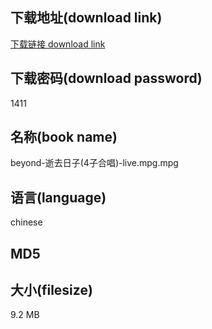 ## 下载地址(download link)
[下载链接 download link](https://voluble-croquembouche-d321dc.netlify.app/?s=beyond-%E9%80%9D%E5%8E%BB%E6%97%A5%E5%AD%90%284%E5%AD%90%E5%90%88%E5%94%B1%29-live.mpg)

## 下载密码(download password)
1411

## 名称(book name)
beyond-逝去日子(4子合唱)-live.mpg.mpg

## 语言(language)
chinese

## MD5


## 大小(filesize)
9.2 MB
